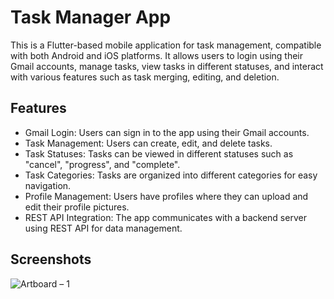 # Task Manager App

This is a Flutter-based mobile application for task management, compatible with both Android and iOS platforms. It allows users to login using their Gmail accounts, manage tasks, view tasks in different statuses, and interact with various features such as task merging, editing, and deletion.
## Features
- Gmail Login: Users can sign in to the app using their Gmail accounts.
- Task Management: Users can create, edit, and delete tasks.
- Task Statuses: Tasks can be viewed in different statuses such as "cancel", "progress", and "complete".
- Task Categories: Tasks are organized into different categories for easy navigation.
- Profile Management: Users have profiles where they can upload and edit their profile pictures.
- REST API Integration: The app communicates with a backend server using REST API for data management.
## Screenshots

![Artboard – 1](https://github.com/yasinpalash/Task-Manager-App/assets/145049322/a32d1153-8d92-4a14-9085-ea47b19449c4)
